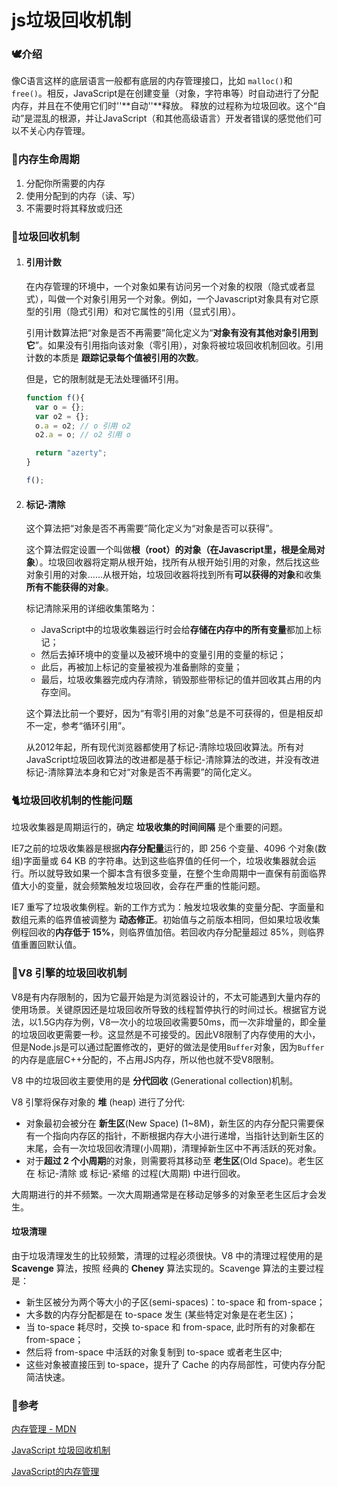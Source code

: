 # js垃圾回收机制

### 🕊介绍

像C语言这样的底层语言一般都有底层的内存管理接口，比如 `malloc()`和`free()`。相反，JavaScript是在创建变量（对象，字符串等）时自动进行了分配内存，并且在不使用它们时''**自动''**释放。 释放的过程称为垃圾回收。这个“自动”是混乱的根源，并让JavaScript（和其他高级语言）开发者错误的感觉他们可以不关心内存管理。

### 🐇内存生命周期

1. 分配你所需要的内存
2. 使用分配到的内存（读、写）
3. 不需要时将其释放或归还

### 🦢垃圾回收机制

1. #### 引用计数

   在内存管理的环境中，一个对象如果有访问另一个对象的权限（隐式或者显式），叫做一个对象引用另一个对象。例如，一个Javascript对象具有对它原型的引用（隐式引用）和对它属性的引用（显式引用）。

   引用计数算法把“对象是否不再需要”简化定义为“**对象有没有其他对象引用到它**”。如果没有引用指向该对象（零引用），对象将被垃圾回收机制回收。引用计数的本质是 **跟踪记录每个值被引用的次数**。

   但是，它的限制就是无法处理循环引用。

   ```js
   function f(){
     var o = {};
     var o2 = {};
     o.a = o2; // o 引用 o2
     o2.a = o; // o2 引用 o
   
     return "azerty";
   }
   
   f();
   ```

   

2. #### 标记-清除

   这个算法把“对象是否不再需要”简化定义为“对象是否可以获得”。

   这个算法假定设置一个叫做**根（root）**的对象（在Javascript里，根是**全局对象**）。垃圾回收器将定期从根开始，找所有从根开始引用的对象，然后找这些对象引用的对象……从根开始，垃圾回收器将找到所有**可以获得的对象**和收集**所有不能获得的对象**。

   标记清除采用的详细收集策略为：

   - JavaScript中的垃圾收集器运行时会给**存储在内存中的所有变量**都加上标记；
   - 然后去掉环境中的变量以及被环境中的变量引用的变量的标记；
   - 此后，再被加上标记的变量被视为准备删除的变量；
   - 最后，垃圾收集器完成内存清除，销毁那些带标记的值并回收其占用的内存空间。

   这个算法比前一个要好，因为“有零引用的对象”总是不可获得的，但是相反却不一定，参考“循环引用”。

   从2012年起，所有现代浏览器都使用了标记-清除垃圾回收算法。所有对JavaScript垃圾回收算法的改进都是基于标记-清除算法的改进，并没有改进标记-清除算法本身和它对“对象是否不再需要”的简化定义。

### 🐈垃圾回收机制的性能问题

垃圾收集器是周期运行的，确定 **垃圾收集的时间间隔** 是个重要的问题。

IE7之前的垃圾收集器是根据**内存分配量**运行的，即 256 个变量、4096 个对象(数组)字面量或 64 KB 的字符串。达到这些临界值的任何一个，垃圾收集器就会运行。所以就导致如果一个脚本含有很多变量，在整个生命周期中一直保有前面临界值大小的变量，就会频繁触发垃圾回收，会存在严重的性能问题。

IE7 重写了垃圾收集例程。新的工作方式为：触发垃圾收集的变量分配、字面量和数组元素的临界值被调整为 **动态修正**。初始值与之前版本相同，但如果垃圾收集例程回收的**内存低于 15%**，则临界值加倍。若回收内存分配量超过 85%，则临界值重置回默认值。

### 🐩V8 引擎的垃圾回收机制

V8是有内存限制的，因为它最开始是为浏览器设计的，不太可能遇到大量内存的使用场景。关键原因还是垃圾回收所导致的线程暂停执行的时间过长。根据官方说法，以1.5G内存为例，V8一次小的垃圾回收需要50ms，而一次非增量的，即全量的垃圾回收更需要一秒。这显然是不可接受的。因此V8限制了内存使用的大小，但是Node.js是可以通过配置修改的，更好的做法是使用`Buffer`对象，因为`Buffer`的内存是底层C++分配的，不占用JS内存，所以他也就不受V8限制。

V8 中的垃圾回收主要使用的是 **分代回收** (Generational collection)机制。

V8 引擎将保存对象的 **堆** (heap) 进行了分代:

- 对象最初会被分在 **新生区**(New Space) (1~8M)，新生区的内存分配只需要保有一个指向内存区的指针，不断根据内存大小进行递增，当指针达到新生区的末尾，会有一次垃圾回收清理(小周期)，清理掉新生区中不再活跃的死对象。
- 对于**超过 2 个小周期**的对象，则需要将其移动至 **老生区**(Old Space)。老生区在 标记-清除 或 标记-紧缩 的过程(大周期) 中进行回收。

大周期进行的并不频繁。一次大周期通常是在移动足够多的对象至老生区后才会发生。

#### 垃圾清理

由于垃圾清理发生的比较频繁，清理的过程必须很快。V8 中的清理过程使用的是 **Scavenge** 算法，按照 经典的 **Cheney** 算法实现的。Scavenge 算法的主要过程是：

- 新生区被分为两个等大小的子区(semi-spaces)：to-space 和 from-space；
- 大多数的内存分配都是在 to-space 发生 (某些特定对象是在老生区)；
- 当 to-space 耗尽时，交换 to-space 和 from-space, 此时所有的对象都在 from-space；
- 然后将 from-space 中活跃的对象复制到 to-space 或者老生区中;
- 这些对象被直接压到 to-space，提升了 Cache 的内存局部性，可使内存分配简洁快速。



### 🐏参考

[内存管理 - MDN](https://developer.mozilla.org/zh-CN/docs/Web/JavaScript/Memory_Management)

[JavaScript 垃圾回收机制](https://juejin.im/post/5cf4d12ee51d45775746b8ea)

[JavaScript的内存管理](https://juejin.im/post/5e2155cee51d4552455a8878)